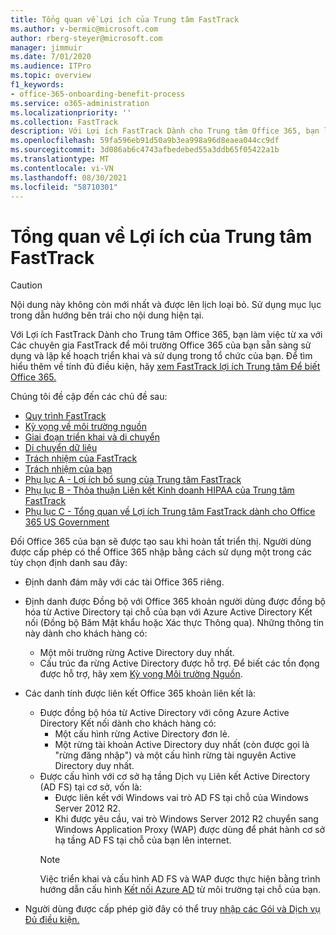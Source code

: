 ```yaml
---
title: Tổng quan về Lợi ích của Trung tâm FastTrack
ms.author: v-bermic@microsoft.com
author: rberg-steyer@microsoft.com
manager: jimmuir
ms.date: 7/01/2020
ms.audience: ITPro
ms.topic: overview
f1_keywords:
- office-365-onboarding-benefit-process
ms.service: o365-administration
ms.localizationpriority: ''
ms.collection: FastTrack
description: Với Lợi ích FastTrack Dành cho Trung tâm Office 365, bạn làm việc từ xa với Các chuyên gia FastTrack để môi trường Office 365 của bạn sẵn sàng sử dụng và lập kế hoạch triển khai và sử dụng trong tổ chức của bạn. Để tìm hiểu thêm về tính đủ điều kiện, hãy xem FastTrack Lợi ích Trung tâm Để biết Office 365.
ms.openlocfilehash: 59fa596eb91d50a9b3ea998a96d8eaea044cc9df
ms.sourcegitcommit: 3d086ab6c4743afbedebed55a3ddb65f05422a1b
ms.translationtype: MT
ms.contentlocale: vi-VN
ms.lasthandoff: 08/30/2021
ms.locfileid: "58710301"
---
```

# <a name="fasttrack-center-benefit-overview"></a>Tổng quan về Lợi ích của Trung tâm FastTrack

> [!CAUTION]
> Nội dung này không còn mới nhất và được lên lịch loại bỏ. Sử dụng mục lục trong dẫn hướng bên trái cho nội dung hiện tại.

Với Lợi ích FastTrack Dành cho Trung tâm Office 365, bạn làm việc từ xa với Các chuyên gia FastTrack để môi trường Office 365 của bạn sẵn sàng sử dụng và lập kế hoạch triển khai và sử dụng trong tổ chức của bạn. Để tìm hiểu thêm về tính đủ điều kiện, hãy [xem FastTrack lợi ích Trung tâm Để biết Office 365.](O365-fasttrack-benefit-for-office-365.md)
  
Chúng tôi đề cập đến các chủ đề sau:
- [Quy trình FastTrack](O365-fasttrack-process.md) 
- [Kỳ vọng về môi trường nguồn](O365-source-environment-expectations.md)
- [Giai đoạn triển khai và di chuyển](O365-onboarding-and-migration.md)
- [Di chuyển dữ liệu](O365-data-migration.md)
- [Trách nhiệm của FastTrack](O365-fasttrack-responsibilities.md)
- [Trách nhiệm của bạn](O365-your-responsibilities.md) 
- [Phụ lục A - Lợi ích bổ sung của Trung tâm FastTrack](O365-fasttrack-additional-benefits.md)
- [Phụ lục B - Thỏa thuận Liên kết Kinh doanh HIPAA của Trung tâm FastTrack](O365-hipaa-business-associate-agreement.md)
- [Phụ lục C - Tổng quan về Lợi ích Trung tâm FastTrack dành cho Office 365 US Government](US-Gov-appendix-overview.md)
    
Đối Office 365 của bạn sẽ được tạo sau khi hoàn tất triển thị. Người dùng được cấp phép có thể Office 365 nhập bằng cách sử dụng một trong các tùy chọn định danh sau đây:
- Định danh đám mây với các tài Office 365 riêng.
- Định danh được Đồng bộ với Office 365 khoản người dùng được đồng bộ hóa từ Active Directory tại chỗ của bạn với Azure Active Directory Kết nối (Đồng bộ Băm Mật khẩu hoặc Xác thực Thông qua). Những thông tin này dành cho khách hàng có:
  - Một môi trường rừng Active Directory duy nhất.
  - Cấu trúc đa rừng Active Directory được hỗ trợ. Để biết các tồn đọng được hỗ trợ, hãy xem [Kỳ vọng Môi trường Nguồn](O365-source-environment-expectations.md).
- Các danh tính được liên kết Office 365 khoản liên kết là:
  - Được đồng bộ hóa từ Active Directory với công Azure Active Directory Kết nối dành cho khách hàng có:
      - Một cấu hình rừng Active Directory đơn lẻ.
      - Một rừng tài khoản Active Directory duy nhất (còn được gọi là "rừng đăng nhập") và một cấu hình rừng tài nguyên Active Directory duy nhất.
  - Được cấu hình với cơ sở hạ tầng Dịch vụ Liên kết Active Directory (AD FS) tại cơ sở, vốn là:
      - Được liên kết với Windows vai trò AD FS tại chỗ của Windows Server 2012 R2.
      - Khi được yêu cầu, vai trò Windows Server 2012 R2 chuyển sang Windows Application Proxy (WAP) được dùng để phát hành cơ sở hạ tầng AD FS tại chỗ của bạn lên internet.
    > [!NOTE]
    > Việc triển khai và cấu hình AD FS và WAP được thực hiện bằng trình hướng dẫn cấu hình [Kết nối Azure AD](https://go.microsoft.com/fwlink/?linkid=844794) từ môi trường tại chỗ của bạn. 
  
- Người dùng được cấp phép giờ đây có thể truy [nhập các Gói và Dịch vụ Đủ điều kiện.](M365-eligible-services-and-plans.md)

